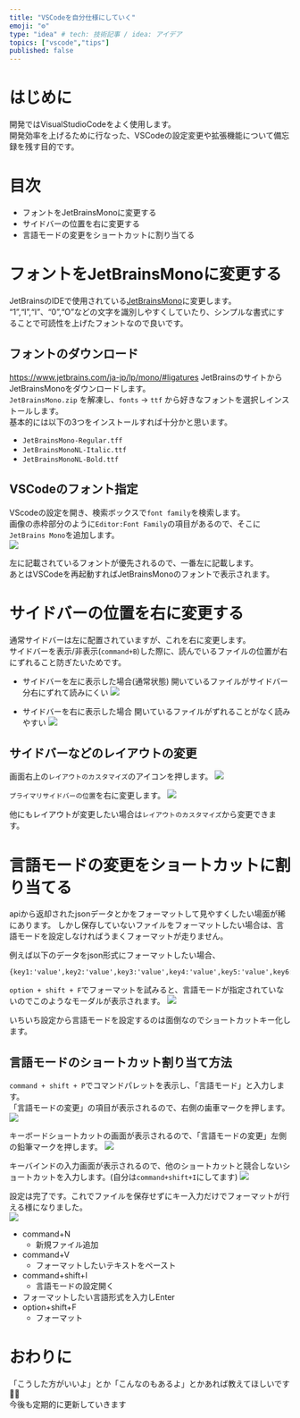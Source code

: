 ```yaml
---
title: "VSCodeを自分仕様にしていく"
emoji: "⚙️"
type: "idea" # tech: 技術記事 / idea: アイデア
topics: ["vscode","tips"]
published: false
---
```


# はじめに
開発ではVisualStudioCodeをよく使用します。  
開発効率を上げるために行なった、VSCodeの設定変更や拡張機能について備忘録を残す目的です。  

# 目次
* フォントをJetBrainsMonoに変更する
* サイドバーの位置を右に変更する
* 言語モードの変更をショートカットに割り当てる

# フォントをJetBrainsMonoに変更する
JetBrainsのIDEで使用されている[JetBrainsMono](https://www.jetbrains.com/ja-jp/lp/mono/)に変更します。  
“1”,“l”,“I”、“0”,“O”などの文字を識別しやすくしていたり、シンプルな書式にすることで可読性を上げたフォントなので良いです。  

## フォントのダウンロード
https://www.jetbrains.com/ja-jp/lp/mono/#ligatures
JetBrainsのサイトからJetBrainsMonoをダウンロードします。  
`JetBrainsMono.zip` を解凍し、`fonts` -> `ttf` から好きなフォントを選択しインストールします。  
基本的には以下の3つをインストールすれば十分かと思います。

* `JetBrainsMono-Regular.tff`
* `JetBrainsMonoNL-Italic.ttf`
* `JetBrainsMonoNL-Bold.ttf`

## VSCodeのフォント指定
VScodeの設定を開き、検索ボックスで`font family`を検索します。  
画像の赤枠部分のように`Editor:Font Family`の項目があるので、そこに`JetBrains Mono`を追加します。  
![](https://storage.googleapis.com/zenn-user-upload/f19ab960621e-20220624.png)

左に記載されているフォントが優先されるので、一番左に記載します。  
あとはVSCodeを再起動すればJetBrainsMonoのフォントで表示されます。

# サイドバーの位置を右に変更する
通常サイドバーは左に配置されていますが、これを右に変更します。  
サイドバーを表示/非表示(`command+B`)した際に、読んでいるファイルの位置が右にずれること防ぎたいためです。

* サイドバーを左に表示した場合(通常状態)
  開いているファイルがサイドバー分右にずれて読みにくい
![](https://storage.googleapis.com/zenn-user-upload/a6356dfa39f3-20220624.gif)

* サイドバーを右に表示した場合
  開いているファイルがずれることがなく読みやすい
![](https://storage.googleapis.com/zenn-user-upload/268f67929ffc-20220624.gif)

## サイドバーなどのレイアウトの変更
画面右上の`レイアウトのカスタマイズ`のアイコンを押します。
![](https://storage.googleapis.com/zenn-user-upload/851c9fc461a6-20220624.png)

`プライマリサイドバーの位置`を右に変更します。
![](https://storage.googleapis.com/zenn-user-upload/477e7e02673c-20220624.png)

他にもレイアウトが変更したい場合は`レイアウトのカスタマイズ`から変更できます。

# 言語モードの変更をショートカットに割り当てる
apiから返却されたjsonデータとかをフォーマットして見やすくしたい場面が稀にあります。
しかし保存していないファイルをフォーマットしたい場合は、言語モードを設定しなければうまくフォーマットが走りません。  

例えば以下のデータをjson形式にフォーマットしたい場合、
```
{key1:'value',key2:'value',key3:'value',key4:'value',key5:'value',key6:'value',key7:'value'}
```
`option + shift + F`でフォーマットを試みると、言語モードが指定されていないのでこのようなモーダルが表示されます。
![](https://storage.googleapis.com/zenn-user-upload/5bc5bfd1bfe3-20220625.png)

いちいち設定から言語モードを設定するのは面倒なのでショートカットキー化します。

## 言語モードのショートカット割り当て方法
`command + shift + P`でコマンドパレットを表示し、「言語モード」と入力します。  
「言語モードの変更」の項目が表示されるので、右側の歯車マークを押します。  
![](https://storage.googleapis.com/zenn-user-upload/6dee3e03633d-20220625.png)

キーボードショートカットの画面が表示されるので、「言語モードの変更」左側の鉛筆マークを押します。
![](https://storage.googleapis.com/zenn-user-upload/08dcced21f5d-20220625.png)

キーバインドの入力画面が表示されるので、他のショートカットと競合しないショートカットを入力します。(自分は`command+shift+I`にしてます)
![](https://storage.googleapis.com/zenn-user-upload/0669b21cce11-20220625.png)

設定は完了です。これでファイルを保存せずにキー入力だけでフォーマットが行える様になりました。  
![](https://storage.googleapis.com/zenn-user-upload/cecf23858d54-20220625.gif)
* command+N
  * 新規ファイル追加
* command+V
  * フォーマットしたいテキストをペースト
* command+shift+I
  * 言語モードの設定開く
* フォーマットしたい言語形式を入力しEnter
* option+shift+F
  * フォーマット


# おわりに
「こうした方がいいよ」とか「こんなのもあるよ」とかあれば教えてほしいです🙇‍♂️  
今後も定期的に更新していきます

